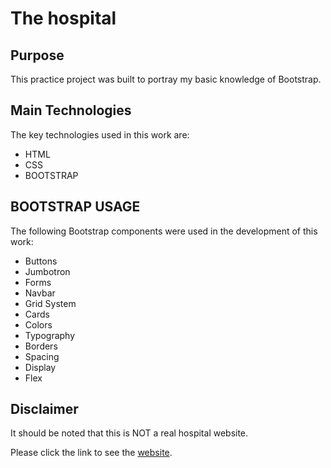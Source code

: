 # The hospital

## Purpose
This practice project was built to portray my basic knowledge of Bootstrap.

## Main Technologies
The key technologies used in this work are:
* HTML
* CSS
* BOOTSTRAP

## BOOTSTRAP USAGE
The following Bootstrap components were used in the development of this work:
- Buttons
- Jumbotron
- Forms
- Navbar
- Grid System
- Cards
- Colors
- Typography
- Borders
- Spacing 
- Display
- Flex

## Disclaimer
It should be noted that this is NOT a real hospital website.

Please click the link to see the [website](https://immanuel5015.github.io/hospital/hospital.html).

